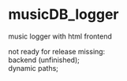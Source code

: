# musicDB_logger
music logger with html frontend
 
not ready for release
missing:  
  backend (unfinished);  
  dynamic paths;  
  
